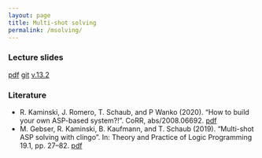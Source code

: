 ```yaml
---
layout: page
title: Multi-shot solving
permalink: /msolving/
---
```

### Lecture slides

  [pdf](https://github.com/potassco-asp-course/course/releases/download/v1.13.2/msolving.pdf)
  [git](https://github.com/potassco-asp-course/msolving)
  [v.13.2](https://github.com/potassco-asp-course/course/releases/tag/v1.13.2)

### Literature

  * R. Kaminski, J. Romero, T. Schaub, and P Wanko (2020).
	“How to build your own ASP-based system?!”.
	CoRR, abs/2008.06692.
	[pdf](https://arxiv.org/abs/2008.06692)
  * M. Gebser, R. Kaminski, B. Kaufmann, and T. Schaub (2019).
	“Multi-shot ASP solving with clingo”.
	In: Theory and Practice of Logic Programming 19.1, pp. 27–82.
	[pdf](https://www.cs.uni-potsdam.de/wv/publications/DBLP_journals/tplp/GebserKKS19.pdf)
